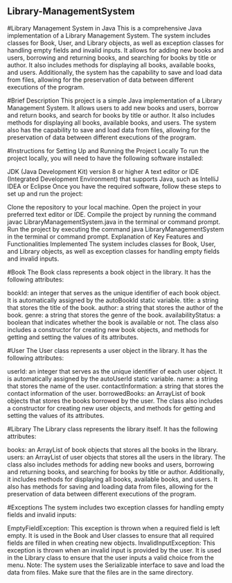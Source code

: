 ## Library-ManagementSystem


#Library Management System in Java
This is a comprehensive Java implementation of a Library Management System. The system includes classes for Book, User, and Library objects, as well as exception classes for handling empty fields and invalid inputs. It allows for adding new books and users, borrowing and returning books, and searching for books by title or author. It also includes methods for displaying all books, available books, and users. Additionally, the system has the capability to save and load data from files, allowing for the preservation of data between different executions of the program.

#Brief Description
This project is a simple Java implementation of a Library Management System. It allows users to add new books and users, borrow and return books, and search for books by title or author. It also includes methods for displaying all books, available books, and users. The system also has the capability to save and load data from files, allowing for the preservation of data between different executions of the program.

#Instructions for Setting Up and Running the Project Locally
To run the project locally, you will need to have the following software installed:

JDK (Java Development Kit) version 8 or higher
A text editor or IDE (Integrated Development Environment) that supports Java, such as IntelliJ IDEA or Eclipse
Once you have the required software, follow these steps to set up and run the project:

Clone the repository to your local machine.
Open the project in your preferred text editor or IDE.
Compile the project by running the command javac LibraryManagementSystem.java in the terminal or command prompt.
Run the project by executing the command java LibraryManagementSystem in the terminal or command prompt.
Explanation of Key Features and Functionalities Implemented
The system includes classes for Book, User, and Library objects, as well as exception classes for handling empty fields and invalid inputs.

#Book
The Book class represents a book object in the library. It has the following attributes:

bookId: an integer that serves as the unique identifier of each book object. It is automatically assigned by the autoBookId static variable.
title: a string that stores the title of the book.
author: a string that stores the author of the book.
genre: a string that stores the genre of the book.
availabilityStatus: a boolean that indicates whether the book is available or not.
The class also includes a constructor for creating new book objects, and methods for getting and setting the values of its attributes.

#User
The User class represents a user object in the library. It has the following attributes:

userId: an integer that serves as the unique identifier of each user object. It is automatically assigned by the autoUserId static variable.
name: a string that stores the name of the user.
contactInformation: a string that stores the contact information of the user.
borrowedBooks: an ArrayList of book objects that stores the books borrowed by the user.
The class also includes a constructor for creating new user objects, and methods for getting and setting the values of its attributes.

#Library
The Library class represents the library itself. It has the following attributes:

books: an ArrayList of book objects that stores all the books in the library.
users: an ArrayList of user objects that stores all the users in the library.
The class also includes methods for adding new books and users, borrowing and returning books, and searching for books by title or author. Additionally, it includes methods for displaying all books, available books, and users. It also has methods for saving and loading data from files, allowing for the preservation of data between different executions of the program.

#Exceptions
The system includes two exception classes for handling empty fields and invalid inputs:

EmptyFieldException: This exception is thrown when a required field is left empty. It is used in the Book and User classes to ensure that all required fields are filled in when creating new objects.
InvalidInputException: This exception is thrown when an invalid input is provided by the user. It is used in the Library class to ensure that the user inputs a valid choice from the menu.
Note: The system uses the Serializable interface to save and load the data from files. Make sure that the files are in the same directory.
